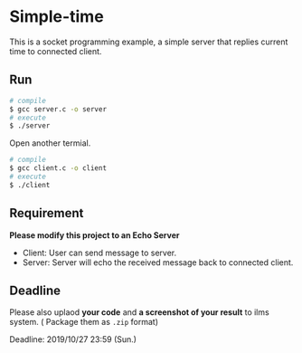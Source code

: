 # Simple-time
This is a socket programming example, a simple server that replies current time to connected client.<br>

## Run

```sh
# compile
$ gcc server.c -o server
# execute
$ ./server
```
Open another termial.
```sh
# compile
$ gcc client.c -o client
# execute
$ ./client
```
## Requirement
**Please modify this project to an Echo Server**
- Client: User can send message to server.
- Server:	Server will	echo the received message back to connected client.

## Deadline
Please also uplaod **your code** and **a screenshot of your result** to ilms system.
( Package them as `.zip` format)

Deadline: 2019/10/27 23:59 (Sun.)
